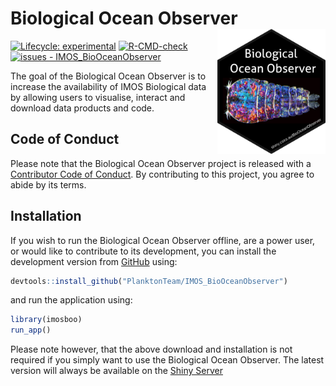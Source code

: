 
<!-- README.md is generated from README.Rmd. Please edit that file -->

# Biological Ocean Observer <a href='https://github.com/PlanktonTeam/IMOS_BioOceanObserver'><img src='inst/app/www/BOO_Hex.png' style="float:right; height:200px;"></a>

<!-- badges: start -->

[![Lifecycle:
experimental](https://img.shields.io/badge/lifecycle-experimental-orange.svg)](https://lifecycle.r-lib.org/articles/stages.html#experimental)
[![R-CMD-check](https://github.com/PlanktonTeam/IMOS_BioOceanObserver/actions/workflows/R-CMD-check.yaml/badge.svg)](https://github.com/PlanktonTeam/IMOS_BioOceanObserver/actions/workflows/R-CMD-check.yaml)
[![issues -
IMOS_BioOceanObserver](https://img.shields.io/github/issues/PlanktonTeam/IMOS_BioOceanObserver)](https://github.com/PlanktonTeam/IMOS_BioOceanObserver/issues)
<!-- badges: end -->

The goal of the Biological Ocean Observer is to increase the
availability of IMOS Biological data by allowing users to visualise,
interact and download data products and code.

## Code of Conduct

Please note that the Biological Ocean Observer project is released with
a [Contributor Code of
Conduct](https://contributor-covenant.org/version/2/0/CODE_OF_CONDUCT.html).
By contributing to this project, you agree to abide by its terms.

## Installation

If you wish to run the Biological Ocean Observer offline, are a power
user, or would like to contribute to its development, you can install
the development version from [GitHub](https://github.com/) using:

``` r
devtools::install_github("PlanktonTeam/IMOS_BioOceanObserver")
```

and run the application using:

``` r
library(imosboo)
run_app()
```

Please note however, that the above download and installation is not
required if you simply want to use the Biological Ocean Observer. The
latest version will always be available on the [Shiny
Server](https://shiny.csiro.au/BioOceanObserver)
